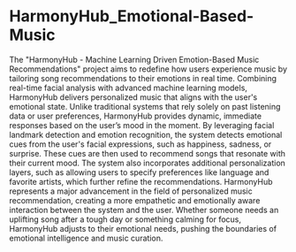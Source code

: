 # HarmonyHub_Emotional-Based-Music

The "HarmonyHub - Machine Learning Driven Emotion-Based Music Recommendations" project aims to redefine how users experience music by tailoring song recommendations to their emotions in real time. Combining real-time facial analysis with advanced machine learning models, HarmonyHub delivers personalized music that aligns with the user's emotional state. Unlike traditional systems that rely solely on past listening data or user preferences, HarmonyHub provides dynamic, immediate responses based on the user’s mood in the moment. 
By leveraging facial landmark detection and emotion recognition, the system detects emotional cues from the user's facial expressions, such as happiness, sadness, or surprise. These cues are then used to recommend songs that resonate with their current mood. The system also incorporates additional personalization layers, such as allowing users to specify preferences like language and favorite artists, which further refine the recommendations. 
HarmonyHub represents a major advancement in the field of personalized music recommendation, creating a more empathetic and emotionally aware interaction between the system and the user. Whether someone needs an uplifting song after a tough day or something calming for focus, HarmonyHub adjusts to their emotional needs, pushing the boundaries of emotional intelligence and music curation.
